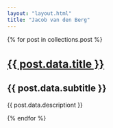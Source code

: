 ```yaml
---
layout: "layout.html"
title: "Jacob van den Berg"
---
```




{% for post in collections.post %}

### <a href=" {{ post.url }} "><h2>{{ post.data.title }}</h2></a>

## {{ post.data.subtitle }}

{{ post.data.descriptiont }} 

{%  endfor %} 
